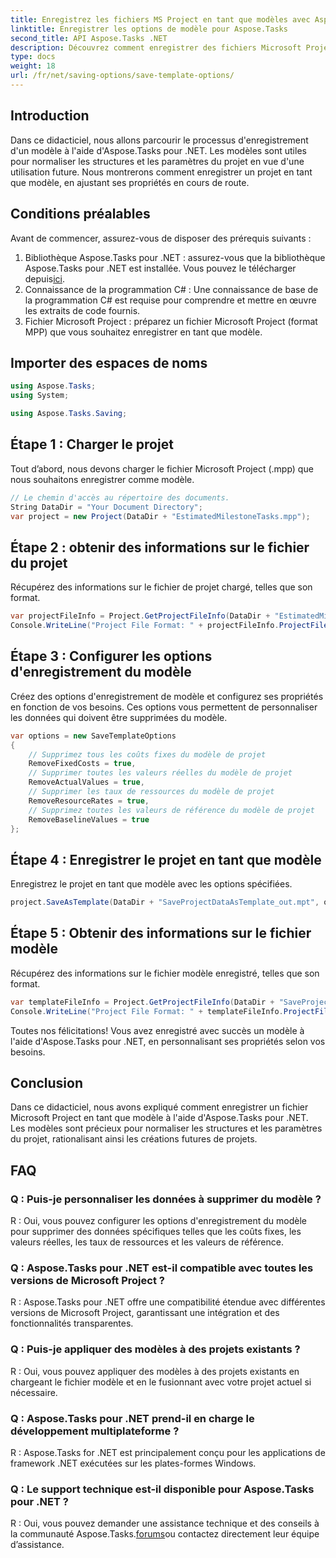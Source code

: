 ```yaml
---
title: Enregistrez les fichiers MS Project en tant que modèles avec Aspose.Tasks
linktitle: Enregistrer les options de modèle pour Aspose.Tasks
second_title: API Aspose.Tasks .NET
description: Découvrez comment enregistrer des fichiers Microsoft Project en tant que modèles à l'aide d'Aspose.Tasks pour .NET. Personnalisez les paramètres du modèle pour une gestion de projet rationalisée.
type: docs
weight: 18
url: /fr/net/saving-options/save-template-options/
---
```

## Introduction
Dans ce didacticiel, nous allons parcourir le processus d'enregistrement d'un modèle à l'aide d'Aspose.Tasks pour .NET. Les modèles sont utiles pour normaliser les structures et les paramètres du projet en vue d'une utilisation future. Nous montrerons comment enregistrer un projet en tant que modèle, en ajustant ses propriétés en cours de route.
## Conditions préalables
Avant de commencer, assurez-vous de disposer des prérequis suivants :
1.  Bibliothèque Aspose.Tasks pour .NET : assurez-vous que la bibliothèque Aspose.Tasks pour .NET est installée. Vous pouvez le télécharger depuis[ici](https://releases.aspose.com/tasks/net/).
2. Connaissance de la programmation C# : Une connaissance de base de la programmation C# est requise pour comprendre et mettre en œuvre les extraits de code fournis.
3. Fichier Microsoft Project : préparez un fichier Microsoft Project (format MPP) que vous souhaitez enregistrer en tant que modèle.

## Importer des espaces de noms
```csharp
using Aspose.Tasks;
using System;

using Aspose.Tasks.Saving;
```
## Étape 1 : Charger le projet
Tout d’abord, nous devons charger le fichier Microsoft Project (.mpp) que nous souhaitons enregistrer comme modèle.
```csharp
// Le chemin d'accès au répertoire des documents.
String DataDir = "Your Document Directory";
var project = new Project(DataDir + "EstimatedMilestoneTasks.mpp");
```
## Étape 2 : obtenir des informations sur le fichier du projet
Récupérez des informations sur le fichier de projet chargé, telles que son format.
```csharp
var projectFileInfo = Project.GetProjectFileInfo(DataDir + "EstimatedMilestoneTasks.mpp");
Console.WriteLine("Project File Format: " + projectFileInfo.ProjectFileFormat);
```
## Étape 3 : Configurer les options d'enregistrement du modèle
Créez des options d'enregistrement de modèle et configurez ses propriétés en fonction de vos besoins. Ces options vous permettent de personnaliser les données qui doivent être supprimées du modèle.
```csharp
var options = new SaveTemplateOptions
{
	// Supprimez tous les coûts fixes du modèle de projet
	RemoveFixedCosts = true,
	// Supprimer toutes les valeurs réelles du modèle de projet
	RemoveActualValues = true,
	// Supprimer les taux de ressources du modèle de projet
	RemoveResourceRates = true,
	// Supprimez toutes les valeurs de référence du modèle de projet
	RemoveBaselineValues = true
};
```
## Étape 4 : Enregistrer le projet en tant que modèle
Enregistrez le projet en tant que modèle avec les options spécifiées.
```csharp
project.SaveAsTemplate(DataDir + "SaveProjectDataAsTemplate_out.mpt", options);
```
## Étape 5 : Obtenir des informations sur le fichier modèle
Récupérez des informations sur le fichier modèle enregistré, telles que son format.
```csharp
var templateFileInfo = Project.GetProjectFileInfo(DataDir + "SaveProjectDataAsTemplate_out.mpt");
Console.WriteLine("Project File Format: " + templateFileInfo.ProjectFileFormat);
```
Toutes nos félicitations! Vous avez enregistré avec succès un modèle à l'aide d'Aspose.Tasks pour .NET, en personnalisant ses propriétés selon vos besoins.

## Conclusion
Dans ce didacticiel, nous avons expliqué comment enregistrer un fichier Microsoft Project en tant que modèle à l'aide d'Aspose.Tasks pour .NET. Les modèles sont précieux pour normaliser les structures et les paramètres du projet, rationalisant ainsi les créations futures de projets.
## FAQ
### Q : Puis-je personnaliser les données à supprimer du modèle ?
R : Oui, vous pouvez configurer les options d'enregistrement du modèle pour supprimer des données spécifiques telles que les coûts fixes, les valeurs réelles, les taux de ressources et les valeurs de référence.
### Q : Aspose.Tasks pour .NET est-il compatible avec toutes les versions de Microsoft Project ?
R : Aspose.Tasks pour .NET offre une compatibilité étendue avec différentes versions de Microsoft Project, garantissant une intégration et des fonctionnalités transparentes.
### Q : Puis-je appliquer des modèles à des projets existants ?
R : Oui, vous pouvez appliquer des modèles à des projets existants en chargeant le fichier modèle et en le fusionnant avec votre projet actuel si nécessaire.
### Q : Aspose.Tasks pour .NET prend-il en charge le développement multiplateforme ?
R : Aspose.Tasks for .NET est principalement conçu pour les applications de framework .NET exécutées sur les plates-formes Windows.
### Q : Le support technique est-il disponible pour Aspose.Tasks pour .NET ?
 R : Oui, vous pouvez demander une assistance technique et des conseils à la communauté Aspose.Tasks.[forums](https://forum.aspose.com/c/tasks/15)ou contactez directement leur équipe d’assistance.